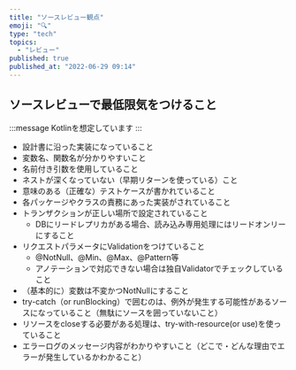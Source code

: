 ```yaml
---
title: "ソースレビュー観点"
emoji: "🔍"
type: "tech"
topics:
  - "レビュー"
published: true
published_at: "2022-06-29 09:14"
---
```


## ソースレビューで最低限気をつけること
:::message
Kotlinを想定しています
:::
- 設計書に沿った実装になっていること
- 変数名、関数名が分かりやすいこと
- 名前付き引数を使用していること
- ネストが深くなっていない（早期リターンを使っている）こと
- 意味のある（正確な）テストケースが書かれていること
- 各パッケージやクラスの責務にあった実装がされていること
- トランザクションが正しい場所で設定されていること
	- DBにリードレプリカがある場合、読み込み専用処理にはリードオンリーにすること
- リクエストパラメータにValidationをつけていること
	- @NotNull、@Min、@Max、@Pattern等
	- アノテーションで対応できない場合は独自Validatorでチェックしていること
- （基本的に）変数は不変かつNotNullにすること
- try-catch（or runBlocking）で囲むのは、例外が発生する可能性があるソースになっていること（無駄にソースを囲っていないこと）
- リソースをcloseする必要がある処理は、try-with-resource(or use)を使っていること
- エラーログのメッセージ内容がわかりやすいこと（どこで・どんな理由でエラーが発生しているかわかること）
